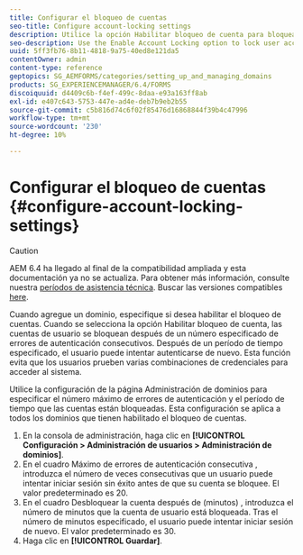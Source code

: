 ```yaml
---
title: Configurar el bloqueo de cuentas
seo-title: Configure account-locking settings
description: Utilice la opción Habilitar bloqueo de cuenta para bloquear cuentas de usuario después de un número específico de errores de autenticación consecutivos.
seo-description: Use the Enable Account Locking option to lock user accounts after a specified number of consecutive authentication failures.
uuid: 5ff3fb76-8b11-4818-9a75-40ed8e121da5
contentOwner: admin
content-type: reference
geptopics: SG_AEMFORMS/categories/setting_up_and_managing_domains
products: SG_EXPERIENCEMANAGER/6.4/FORMS
discoiquuid: d4409c6b-f4ef-499c-8daa-e93a163ff8ab
exl-id: e407c643-5753-447e-ad4e-deb7b9eb2b55
source-git-commit: c5b816d74c6f02f85476d16868844f39b4c47996
workflow-type: tm+mt
source-wordcount: '230'
ht-degree: 10%

---
```


# Configurar el bloqueo de cuentas {#configure-account-locking-settings}

>[!CAUTION]
>
>AEM 6.4 ha llegado al final de la compatibilidad ampliada y esta documentación ya no se actualiza. Para obtener más información, consulte nuestra [períodos de asistencia técnica](https://helpx.adobe.com/es/support/programs/eol-matrix.html). Buscar las versiones compatibles [here](https://experienceleague.adobe.com/docs/).

Cuando agregue un dominio, especifique si desea habilitar el bloqueo de cuentas. Cuando se selecciona la opción Habilitar bloqueo de cuenta, las cuentas de usuario se bloquean después de un número especificado de errores de autenticación consecutivos. Después de un período de tiempo especificado, el usuario puede intentar autenticarse de nuevo. Esta función evita que los usuarios prueben varias combinaciones de credenciales para acceder al sistema.

Utilice la configuración de la página Administración de dominios para especificar el número máximo de errores de autenticación y el período de tiempo que las cuentas están bloqueadas. Esta configuración se aplica a todos los dominios que tienen habilitado el bloqueo de cuentas.

1. En la consola de administración, haga clic en **[!UICONTROL Configuración > Administración de usuarios > Administración de dominios]**.
1. En el cuadro Máximo de errores de autenticación consecutiva , introduzca el número de veces consecutivas que un usuario puede intentar iniciar sesión sin éxito antes de que su cuenta se bloquee. El valor predeterminado es 20.
1. En el cuadro Desbloquear la cuenta después de (minutos) , introduzca el número de minutos que la cuenta de usuario está bloqueada. Tras el número de minutos especificado, el usuario puede intentar iniciar sesión de nuevo. El valor predeterminado es 30.
1. Haga clic en **[!UICONTROL Guardar]**.
